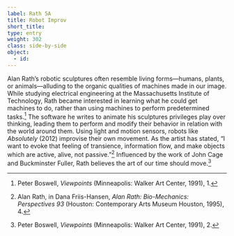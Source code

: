 ```yaml
---
label: Rath 5A
title: Robot Improv
short_title:
type: entry
weight: 302
class: side-by-side
object:
  - id:
---
```

Alan Rath’s robotic sculptures often resemble living forms—humans, plants, or animals—alluding to the organic qualities of machines made in our image. While studying electrical engineering at the Massachusetts Institute of Technology, Rath became interested in learning what he could get machines to do, rather than using machines to perform predetermined tasks.[^1] The software he writes to animate his sculptures privileges play over thinking, leading them to perform and modify their behavior in relation with the world around them. Using light and motion sensors, robots like *Absolutely* (2012) improvise their own movement. As the artist has stated, “I want to evoke that feeling of transience, information flow, and make objects which are active, alive, not passive.”[^2] Influenced by the work of John Cage and Buckminster Fuller, Rath believes the art of our time should move.[^3]

[^1]: Peter Boswell, *Viewpoints* (Minneapolis: Walker Art Center, 1991), 1.

[^2]: Alan Rath, in Dana Friis-Hansen, *Alan Rath: Bio-Mechanics: Perspectives 93* (Houston: Contemporary Arts Museum Houston, 1995), 4.

[^3]: Peter Boswell, *Viewpoints* (Minneapolis: Walker Art Center, 1991), 2.
